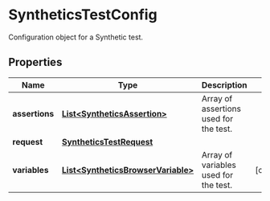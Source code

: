 

# SyntheticsTestConfig

Configuration object for a Synthetic test.
## Properties

Name | Type | Description | Notes
------------ | ------------- | ------------- | -------------
**assertions** | [**List&lt;SyntheticsAssertion&gt;**](SyntheticsAssertion.md) | Array of assertions used for the test. | 
**request** | [**SyntheticsTestRequest**](SyntheticsTestRequest.md) |  | 
**variables** | [**List&lt;SyntheticsBrowserVariable&gt;**](SyntheticsBrowserVariable.md) | Array of variables used for the test. |  [optional]



